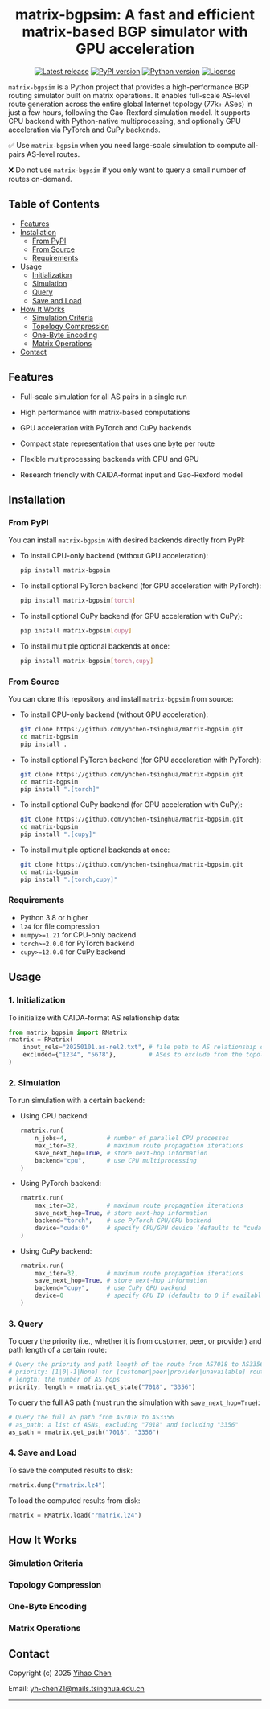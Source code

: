 <h1 align="center">matrix-bgpsim: A fast and efficient matrix-based BGP simulator with GPU acceleration</h1>

<p align="center">
  <a href="https://github.com/yhchen-tsinghua/matrix-bgpsim/releases/latest"><img src="https://img.shields.io/github/release/yhchen-tsinghua/matrix-bgpsim.svg?maxAge=600" alt="Latest release" /></a>
  <a href="https://pypi.org/project/matrix-bgpsim/"><img src="https://img.shields.io/pypi/v/matrix-bgpsim.svg?maxAge=600" alt="PyPI version"></a>
  <a href="https://www.python.org/"><img src="https://img.shields.io/badge/python-3.8%2B-brightgreen.svg?maxAge=2592000" alt="Python version"></a>
  <a href="LICENSE"><img src="https://img.shields.io/badge/license-MIT-yellowgreen.svg?maxAge=2592000" alt="License"></a>
</p>

`matrix-bgpsim` is a Python project that provides a high-performance BGP routing simulator built on matrix operations. It enables full-scale AS-level route generation across the entire global Internet topology (77k+ ASes) in just a few hours, following the Gao-Rexford simulation model. It supports CPU backend with Python-native multiprocessing, and optionally GPU acceleration via PyTorch and CuPy backends.

&#9989; Use `matrix-bgpsim` when you need large-scale simulation to compute all-pairs AS-level routes.

&#10060; Do not use `matrix-bgpsim` if you only want to query a small number of routes on-demand.

## Table of Contents

-   [Features](#features)
-   [Installation](#installation)
    -   [From PyPI](#from-pypi)
    -   [From Source](#from-source)
    -   [Requirements](#requirements)
-   [Usage](#usage)
    -   [Initialization](#1-initialization)
    -   [Simulation](#2-simulation)
    -   [Query](#3-query)
    -   [Save and Load](#4-save-and-load)
-   [How It Works](#how-it-works)
    -   [Simulation Criteria](#simulation-criteria)
    -   [Topology Compression](#topology-compression)
    -   [One-Byte Encoding](#one-byte-encoding)
    -   [Matrix Operations](#matrix-operations)
-   [Contact](#contact)

## Features

- Full-scale simulation for all AS pairs in a single run

- High performance with matrix-based computations

- GPU acceleration with PyTorch and CuPy backends

- Compact state representation that uses one byte per route

- Flexible multiprocessing backends with CPU and GPU

- Research friendly with CAIDA-format input and Gao-Rexford model

## Installation

### From PyPI

You can install `matrix-bgpsim` with desired backends directly from PyPI:

* To install CPU-only backend (without GPU acceleration):

    ```bash
    pip install matrix-bgpsim
    ```

* To install optional PyTorch backend (for GPU acceleration with PyTorch):

    ```bash
    pip install matrix-bgpsim[torch]
    ```

* To install optional CuPy backend (for GPU acceleration with CuPy):

    ```bash
    pip install matrix-bgpsim[cupy]
    ```

* To install multiple optional backends at once:

    ```bash
    pip install matrix-bgpsim[torch,cupy]
    ```

### From Source

You can clone this repository and install `matrix-bgpsim` from source:

* To install CPU-only backend (without GPU acceleration):

    ```bash
    git clone https://github.com/yhchen-tsinghua/matrix-bgpsim.git
    cd matrix-bgpsim
    pip install .
    ```

* To install optional PyTorch backend (for GPU acceleration with PyTorch):

    ```bash
    git clone https://github.com/yhchen-tsinghua/matrix-bgpsim.git
    cd matrix-bgpsim
    pip install ".[torch]"
    ```

* To install optional CuPy backend (for GPU acceleration with CuPy):

    ```bash
    git clone https://github.com/yhchen-tsinghua/matrix-bgpsim.git
    cd matrix-bgpsim
    pip install ".[cupy]"
    ```

* To install multiple optional backends at once:

    ```bash
    git clone https://github.com/yhchen-tsinghua/matrix-bgpsim.git
    cd matrix-bgpsim
    pip install ".[torch,cupy]"
    ```

### Requirements

* Python 3.8 or higher
* `lz4` for file compression
* `numpy>=1.21` for CPU-only backend
* `torch>=2.0.0` for PyTorch backend
* `cupy>=12.0.0` for CuPy backend

## Usage

### 1. Initialization

To initialize with CAIDA-format AS relationship data:

```python
from matrix_bgpsim import RMatrix
rmatrix = RMatrix(
    input_rels="20250101.as-rel2.txt", # file path to AS relationship data
    excluded={"1234", "5678"},         # ASes to exclude from the topology
)
```

### 2. Simulation

To run simulation with a certain backend:

-   Using CPU backend:

    ```python
    rmatrix.run(
        n_jobs=4,           # number of parallel CPU processes
        max_iter=32,        # maximum route propagation iterations
        save_next_hop=True, # store next-hop information
        backend="cpu",      # use CPU multiprocessing
    )
    ```

-   Using PyTorch backend:

    ```python
    rmatrix.run(
        max_iter=32,        # maximum route propagation iterations
        save_next_hop=True, # store next-hop information
        backend="torch",    # use PyTorch CPU/GPU backend
        device="cuda:0"     # specify CPU/GPU device (defaults to "cuda:0" if available)
    )
    ```

-   Using CuPy backend:

    ```python
    rmatrix.run(
        max_iter=32,        # maximum route propagation iterations
        save_next_hop=True, # store next-hop information
        backend="cupy",     # use CuPy GPU backend
        device=0            # specify GPU ID (defaults to 0 if available)
    )
    ```

### 3. Query

To query the priority (i.e., whether it is from customer, peer, or provider) and path length of a certain route:

```python
# Query the priority and path length of the route from AS7018 to AS3356
# priority: [1|0|-1|None] for [customer|peer|provider|unavailable] route
# length: the number of AS hops
priority, length = rmatrix.get_state("7018", "3356")
```

To query the full AS path (must run the simulation with `save_next_hop=True`):
```python
# Query the full AS path from AS7018 to AS3356
# as_path: a list of ASNs, excluding "7018" and including "3356"
as_path = rmatrix.get_path("7018", "3356")
```

### 4. Save and Load

To save the computed results to disk:

```python
rmatrix.dump("rmatrix.lz4")
```

To load the computed results from disk:

```python
rmatrix = RMatrix.load("rmatrix.lz4")
```

## How It Works

### Simulation Criteria

### Topology Compression

### One-Byte Encoding

### Matrix Operations

## Contact

Copyright (c) 2025 [Yihao Chen](https://yhchen.cn)

Email: yh-chen21@mails.tsinghua.edu.cn

---
